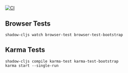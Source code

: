 #  
[![CI](https://github.com/day8/shadow-cljs-bootstrap-init-cb/workflows/ci/badge.svg)](https://github.com/day8/shadow-cljs-bootstrap-init-cb/actions?workflow=ci)

## Browser Tests

```
shadow-cljs watch browser-test browser-test-bootstrap
```

## Karma Tests

```
shadow-cljs compile karma-test karma-test-bootstrap
karma start --single-run
```